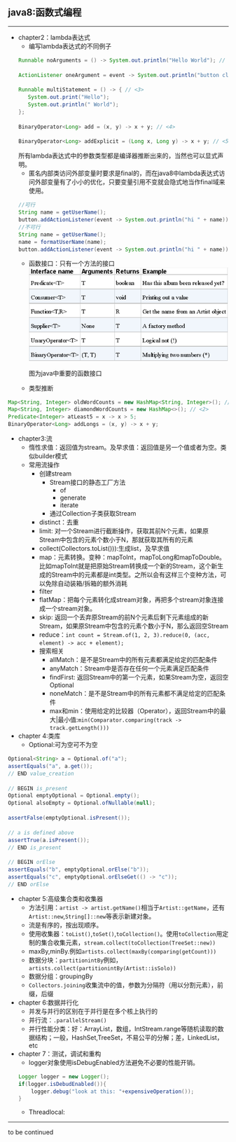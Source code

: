## java8:函数式编程
---

* chapter2：lambda表达式
    * 编写lambda表达式的不同例子
     ```java
     Runnable noArguments = () -> System.out.println("Hello World"); // <1>

     ActionListener oneArgument = event -> System.out.println("button clicked"); // <2>

     Runnable multiStatement = () -> { // <3>
        System.out.print("Hello");
        System.out.println(" World");
     };

     BinaryOperator<Long> add = (x, y) -> x + y; // <4>

     BinaryOperator<Long> addExplicit = (Long x, Long y) -> x + y; // <5>
     ```
     所有lambda表达式中的参数类型都是编译器推断出来的，当然也可以显式声明。
    * 匿名内部类访问外部变量时要求是final的，而在java8中lambda表达式访问外部变量有了小小的优化，只要变量引用不变就会隐式地当作final域来使用。
    ```java
    //可行
    String name = getUserName();
    button.addActionListener(event -> System.out.println("hi " + name));
    //不可行
    String name = getUserName();
    name = formatUserName(name);
    button.addActionListener(event -> System.out.println("hi " + name));
    ```
    * 函数接口：只有一个方法的接口
    ![](./2016-10-31_220136.png)

        图为java中重要的函数接口
    * 类型推断
```java
Map<String, Integer> oldWordCounts = new HashMap<String, Integer>(); // <1>
Map<String, Integer> diamondWordCounts = new HashMap<>(); // <2>
Predicate<Integer> atLeast5 = x -> x > 5;
BinaryOperator<Long> addLongs = (x, y) -> x + y;
```

* chapter3:流
    * 惰性求值：返回值为stream。及早求值：返回值是另一个值或者为空。类似builder模式
    * 常用流操作
        * 创建stream
            * Stream接口的静态工厂方法
                * of
                * generate
                * iterate
            * 通过Collection子类获取Stream
        * distinct：去重
        * limit: 对一个Stream进行截断操作，获取其前N个元素，如果原Stream中包含的元素个数小于N，那就获取其所有的元素
        * collect(Collectors.toList())):生成list，及早求值
        * map：元素转换。变种：mapToInt，mapToLong和mapToDouble。比如mapToInt就是把原始Stream转换成一个新的Stream，这个新生成的Stream中的元素都是int类型。之所以会有这样三个变种方法，可以免除自动装箱/拆箱的额外消耗
        * filter
        * flatMap：把每个元素转化成stream对象，再把多个stream对象连接成一个stream对象。
        * skip: 返回一个丢弃原Stream的前N个元素后剩下元素组成的新Stream，如果原Stream中包含的元素个数小于N，那么返回空Stream
        * reduce：```int count = Stream.of(1, 2, 3).reduce(0, (acc, element) -> acc + element);```
        * 搜索相关
            * allMatch：是不是Stream中的所有元素都满足给定的匹配条件
            * anyMatch：Stream中是否存在任何一个元素满足匹配条件
            * findFirst: 返回Stream中的第一个元素，如果Stream为空，返回空Optional
            * noneMatch：是不是Stream中的所有元素都不满足给定的匹配条件
            * max和min：使用给定的比较器（Operator），返回Stream中的最大|最小值:`min(Comparator.comparing(track -> track.getLength()))`
* chapter 4:类库
    * Optional:可为空可不为空
```java
Optional<String> a = Optional.of("a");
assertEquals("a", a.get());
// END value_creation

// BEGIN is_present
Optional emptyOptional = Optional.empty();
Optional alsoEmpty = Optional.ofNullable(null);

assertFalse(emptyOptional.isPresent());

// a is defined above
assertTrue(a.isPresent());
// END is_present

// BEGIN orElse
assertEquals("b", emptyOptional.orElse("b"));
assertEquals("c", emptyOptional.orElseGet(() -> "c"));
// END orElse
```

* chapter 5:高级集合类和收集器
    * 方法引用：`artist -> artist.getName()`相当于`Artist::getName`，还有`Artist::new`,`String[]::new`等表示新建对象。
    * 流是有序的，按出现顺序。
    * 使用收集器：`toList()`,`toSet()`,`toCollection()`。使用`toCollection`用定制的集合收集元素，`stream.collect(toCollection(TreeSet::new))`
    * maxBy,minBy.例如`artists.collect(maxBy(comparing(getCount)))`
    * 数据分块：`partitionintBy`例如，`artists.collect(partitionintBy(Artist::isSolo))`
    * 数据分组：groupingBy
    * `Collectors.joining`收集流中的值，参数为分隔符（用以分割元素），前缀，后缀
* chapter 6:数据并行化
    * 并发与并行的区别在于并行是在多个核上执行的
    * 并行流：`.parallelStream()`
    * 并行性能分类：好：ArrayList，数组，IntStream.range等随机读取的数据结构；一般，HashSet,TreeSet，不易公平的分解；差，LinkedList，etc
* chapter 7：测试，调试和重构
    * logger对象使用isDebugEnabled方法避免不必要的性能开销。
    ```java
    Logger logger = new Logger();
    if(logger.isDebudEnabled()){
        logger.debug("look at this: "+expensiveOperation());
    }
    ```
    * Threadlocal:

---
to be continued
